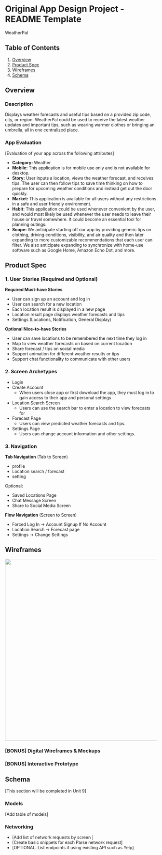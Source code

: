 Original App Design Project - README Template
===

WeatherPal

## Table of Contents
1. [Overview](#Overview)
1. [Product Spec](#Product-Spec)
1. [Wireframes](#Wireframes)
2. [Schema](#Schema)

## Overview
### Description
Displays weather forecasts and useful tips based on a provided zip code, city, or region.  WeatherPal could be used to receive the latest weather updates and important tips, such as wearing warmer clothes or bringing an umbrella, all in one centralized place.

### App Evaluation
[Evaluation of your app across the following attributes]
- **Category:**
Weather
- **Mobile:**
This application is for mobile use only and is not available for desktop.
- **Story:**
User inputs a location, views the weather forecast, and receives tips.  The user can then follow tips to save time thinking on how to prepare for upcoming weather conditions and instead get out the door quickly.
- **Market:**
This application is available for all users without any restrictions in a safe and user friendly environment.
- **Habit:**
This application could be used whenever convenient by the user, and would most likely be used whenever the user needs to leave their house or travel somewhere.  It could become an essential tool for planning outings.
- **Scope:**
We anticipate starting off our app by providing generic tips on clothing, driving conditions, visibility, and air quality and then later expanding to more customizable recommendations that each user can filter.  We also anticipate expanding to synchronize with home-use software such as Google Home, Amazon Echo Dot, and more.

## Product Spec

### 1. User Stories (Required and Optional)

**Required Must-have Stories**

* User can sign up an account and log in 
* User can search for a new location
* Each location result is displayed in a new page
* Location result page displays weather forecasts and tips
* Settings (Locations, Notification, General Display)

**Optional Nice-to-have Stories**

* User can save locations to be remembered the next time they log in
* Map to view weather forecasts on based on current location
* Share forecast / tips on social media
* Support animation for different weather results or tips
* Support chat functionality to communicate with other users

### 2. Screen Archetypes

* Login
* Create Account
   * When users close app or first download the app, they must log in to gain access to their app and personal settings
* Location Search Screen
   * Users can use the search bar to enter a location to view forecasts for
* Forecast Page
   * Users can view predicted weather forecasts and tips.
* Settings Page
   * Users can change account information and other settings.

### 3. Navigation

**Tab Navigation** (Tab to Screen)

* profile
* Location search / forecast
* setting

Optional:

* Saved Locations Page
* Chat Message Screen
* Share to Social Media Screen

**Flow Navigation** (Screen to Screen)

* Forced Log In -> Account Signup If No Account
* Location Search -> Forecast page
* Settings -> Change Settings

## Wireframes
<img src="https://i.imgur.com/6pye6jw.jpeg" width=600>


### [BONUS] Digital Wireframes & Mockups

### [BONUS] Interactive Prototype

## Schema 
[This section will be completed in Unit 9]
### Models
[Add table of models]
### Networking
- [Add list of network requests by screen ]
- [Create basic snippets for each Parse network request]
- [OPTIONAL: List endpoints if using existing API such as Yelp]

